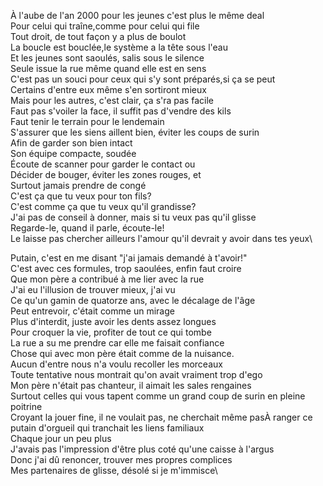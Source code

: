 À l'aube de l'an 2000 pour les jeunes c'est plus le même deal\
Pour celui qui traîne,comme pour celui qui file\
Tout droit, de tout façon y a plus de boulot\
La boucle est bouclée,le système a la tête sous l'eau\
 Et les jeunes sont saoulés, salis sous le silence\
 Seule issue la rue même quand elle est en sens \
 C'est pas un souci pour ceux qui s'y sont préparés,si ça se peut\
  Certains d'entre eux même s'en sortiront mieux\
  Mais pour les autres, c'est clair, ça s'ra pas facile\
  Faut pas s'voiler la face, il suffit pas d'vendre des kils\
  Faut tenir le terrain pour le lendemain\
  S'assurer que les siens aillent bien, éviter les coups de surin\
  Afin de garder son bien intact\
  Son équipe compacte, soudée\
  Écoute de scanner pour garder le contact ou\
  Décider de bouger, éviter les zones rouges, et\
  Surtout jamais prendre de congé\
  C'est ça que tu veux pour ton fils?\
  C'est comme ça que tu veux qu'il grandisse?\
  J'ai pas de conseil à donner, mais si tu veux pas qu'il glisse\
  Regarde-le, quand il parle, écoute-le!\
  Le laisse pas chercher ailleurs l'amour qu'il devrait y avoir dans tes yeux\

Putain, c'est en me disant "j'ai jamais demandé à t'avoir!"\
C'est avec ces formules, trop saoulées, enfin faut croire\
Que mon père a contribué à me lier avec la rue\
J'ai eu l'illusion de trouver mieux, j'ai vu\
Ce qu'un gamin de quatorze ans, avec le décalage de l'âge\
Peut entrevoir, c'était comme un mirage\
Plus d'interdit, juste avoir les dents assez longues\
Pour croquer la vie, profiter de tout ce qui tombe\
La rue a su me prendre car elle me faisait confiance\
Chose qui avec mon père était comme de la nuisance.\
Aucun d'entre nous n'a voulu recoller les morceaux\
Toute tentative nous montrait qu'on avait vraiment trop d'ego\
Mon père n'était pas chanteur, il aimait les sales rengaines\
Surtout celles qui vous tapent comme un grand coup de surin en pleine poitrine\
Croyant la jouer fine, il ne voulait pas, ne cherchait même pasÀ ranger ce putain d'orgueil qui tranchait les liens familiaux\
Chaque jour un peu plus\
J'avais pas l'impression d'être plus coté qu'une caisse à l'argus\
Donc j'ai dû renoncer, trouver mes propres complices\
Mes partenaires de glisse, désolé si je m'immisce\